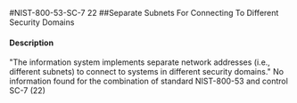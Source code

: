 #NIST-800-53-SC-7 22
##Separate Subnets For Connecting To Different Security Domains
#### Description
"The information system implements separate network addresses (i.e., different subnets) to connect to systems in different security domains."
No information found for the combination of standard NIST-800-53 and control SC-7 (22)
